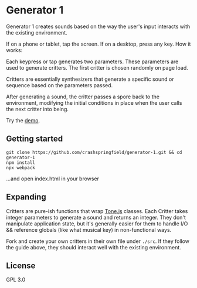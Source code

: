 # Generator 1
Generator 1 creates sounds based on the way the user's input interacts with the existing environment.

If on a phone or tablet, tap the screen. If on a desktop, press any key.
How it works:

Each keypress or tap generates two parameters. These parameters are used to generate critters. The first critter is chosen randomly on page load.

Critters are essentially synthesizers that generate a specific sound or sequence based on the parameters passed.

After generating a sound, the critter passes a spore back to the environment, modifying the initial conditions in place when the user calls the next critter into being.


Try the [demo](https://exclusive-or.io/generative-1).

## Getting started
```
git clone https://github.com/crashspringfield/generator-1.git && cd generator-1
npm install
npx webpack
```
...and open index.html in your browser

## Expanding
Critters are pure-ish functions that wrap [Tone.js](https://tonejs.github.io) classes. Each Critter takes integer parameters to generate a sound and returns an integer. They don't manipulate application state, but it's generally easier for them to handle I/O && reference globals (like what musical key) in non-functional ways.

Fork and create your own critters in their own file under `./src`. If they follow the guide above, they should interact well with the existing environment.

## License
GPL 3.0
